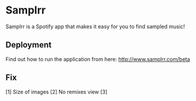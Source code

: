 # Samplrr

Samplrr is a Spotify app that makes it easy for you to find sampled music!

## Deployment
Find out how to run the application from here:
http://www.samplrr.com/beta


## Fix
[1] Size of images
[2] No remixes view
[3]